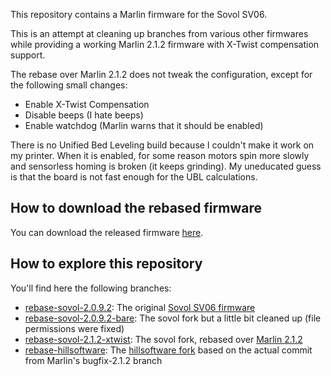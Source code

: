 This repository contains a Marlin firmware for the Sovol SV06.

This is an attempt at cleaning up branches from various other firmwares while
providing a working Marlin 2.1.2 firmware with X-Twist compensation support.

The rebase over Marlin 2.1.2 does not tweak the configuration, except for the
following small changes:

- Enable X-Twist Compensation
- Disable beeps (I hate beeps)
- Enable watchdog (Marlin warns that it should be enabled)

There is no Unified Bed Leveling build because I couldn't make it work on my
printer. When it is enabled, for some reason motors spin more slowly and
sensorless homing is broken (it keeps grinding). My uneducated guess is that the
board is not fast enough for the UBL calculations.

## How to download the rebased firmware

You can download the released firmware [here](https://github.com/blastrock/Marlin-sv06/releases).

## How to explore this repository

You'll find here the following branches:

- [rebase-sovol-2.0.9.2](https://github.com/blastrock/Marlin-sv06/tree/rebase-sovol-2.0.9.2): The original [Sovol SV06 firmware](https://github.com/Sovol3d/Sv06-Source-Code/commits/main)
- [rebase-sovol-2.0.9.2-bare](https://github.com/blastrock/Marlin-sv06/tree/rebase-sovol-2.0.9.2-bare): The sovol fork but a little bit cleaned up (file permissions were fixed)
- [rebase-sovol-2.1.2-xtwist](https://github.com/blastrock/Marlin-sv06/tree/rebase-sovol-2.1.2-xtwist): The sovol fork, rebased over [Marlin 2.1.2](https://github.com/MarlinFirmware/Marlin/releases/tag/2.1.2)
- [rebase-hillsoftware](https://github.com/blastrock/Marlin-sv06/tree/rebase-hillsoftware): The [hillsoftware fork](https://github.com/hillsoftware/sv06) based on the actual commit from Marlin's bugfix-2.1.2 branch
